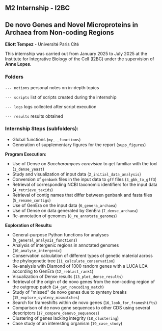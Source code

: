## M2 Internship - I2BC
## De novo Genes and Novel Microproteins in Archaea from Non-coding Regions
**Eliott Tempez** - Université Paris Cité

This internship was carried out from January 2025 to July 2025 at the Institute for Integrative Biology of the Cell (I2BC) under the supervision of **Anne Lopes**.

### Folders
`--- notions` personal notes on in-depth topics

`--- scripts` list of scripts created during the internship

`--- logs` logs collected after script execution

`--- results` results obtained


### Internship Steps (subfolders):  
- Global functions (`my_-_functions`)  
- Generation of supplementary figures for the report (`supp_figures`)  

**Program Execution:**  
- Use of Dense on *Saccharomyces cerevisiae* to get familiar with the tool (`1_dense_yeast`)  
- Study and visualization of input data (`2_initial_data_analysis`)  
- Conversion of `genbank` files in the input data to `gff` files (`3_gbk_to_gff3`)  
- Retrieval of corresponding NCBI taxonomic identifiers for the input data (`4_retrieve_taxids`)  
- Retrieval of contig names that differ between genbank and fasta files (`5_rename_contigs`)  
- Use of GenEra on the input data (`6_genera_archaea`)  
- Use of Dense on data generated by GenEra (`7_dense_archaea`)  
- Re-annotation of genomes (`8_re_annotate_genomes`)  

**Exploration of Results:**  
- General-purpose Python functions for analyses (`9_general_analysis_functions`)  
- Analysis of intergenic regions in annotated genomes (`10_analyse_intergenic`)  
- Conservation calculation of different types of genetic material across the phylogenetic tree (`11_calculate_conservation`)  
- Re-analysis with Diamond of 1000 random genes with a LUCA LCA according to GenEra (`12_reblast_rank1`)  
- Visualization of Dense results (`13_plot_dense_results`)  
- Retrieval of the origin of de novo genes from the non-coding region of the outgroup patch (`14_get_noncoding_match`)  
- Study of "missed" de novo genes due to synteny breaks (`15_explore_synteny_mismatches`)  
- Search for frameshifts within de novo genes (`16_look_for_frameshifts`)  
- Comparison of de novo gene sequences to other CDS using several descriptors (`17_compare_denovo_sequences`)  
- Clustering of genes lacking integrity (`18_clustering`) 
- Case study of an interesting organism (`19_case_study`)